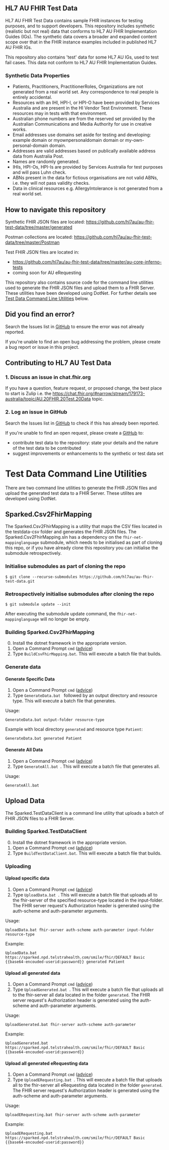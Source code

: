 ## HL7 AU FHIR Test Data
HL7 AU FHIR Test Data contains sample FHIR instances for testing purposes, and to support developers. This repository includes synthetic (realistic but not real) data that conforms to HL7 AU FHIR Implementation Guides (IGs). The synthetic data covers a broader and expanded content scope over that in the FHIR instance examples included in published HL7 AU FHIR IGs. 

This repository also contains 'test' data for some HL7 AU IGs, used to test fail cases. This data not conform to HL7 AU FHIR Implementation Guides. 

### Synthetic Data Properties
- Patients, Practitioners, PractitionerRoles, Organizations are not generated from a real world set. Any correspondence to real people is entirely accidental.
- Resources with an IHI, HPI-I, or HPI-O have been provided by Services Australia and are present in the HI Vendor Test Environment. These resources may in tests with that environment.
- Australian phone numbers are from the reserved set provided by the Australian Communications and Media Authority for use in creative works.
- Email addresses use domains set aside for testing and developing: example domain or myownpersonaldomain domain or my-own-personal-domain domain.
- Addresses are valid addresses based on publically available address data from Australia Post.
- Names are randomly generated.
- IHIs, HPI-Os, HPI-Is are provided by Services Australia for test purposes and will pass Luhn check.
- ABNs present in the data for fictious organisations are not valid ABNs, i.e. they will not pass validity checks.
- Data in clinical resources e.g. AllergyIntolerance is not generated from a real world set.

## How to navigate this repository
Synthetic FHIR JSON files are located: https://github.com/hl7au/au-fhir-test-data/tree/master/generated

Postman collections are located: https://github.com/hl7au/au-fhir-test-data/tree/master/Postman

Test FHIR JSON files are located in:
* https://github.com/hl7au/au-fhir-test-data/tree/master/au-core-inferno-tests
* coming soon for AU eRequesting

This repository also contains source code for the command line utilities used to generate the FHIR JSON files and upload them to a FHIR Server. These utilities have been developed using DotNet. For further details see [Test Data Command Line Utilities](#test-data-command-line-utilities) below.

## Did you find an error?
Search the Issues list in [GitHub](https://github.com/hl7au/au-fhir-test-data/issues) to ensure the error was not already reported.

If you're unable to find an open bug addressing the problem, please create a bug report or issue in this project. 

## Contributing to HL7 AU Test Data

### 1. Discuss an issue in chat.fhir.org

If you have a question, feature request, or proposed change, the best place to start is Zulip i.e. the https://chat.fhir.org/#narrow/stream/179173-australia/topic/AU.20FHIR.20Test.20Data topic. 

### 2. Log an issue in GitHub

Search the Issues list in [GitHub](https://github.com/hl7au/au-fhir-test-data/issues) to check if this has already been reported. 

If you're unable to find an open request, please create a [GitHub](https://github.com/hl7au/au-fhir-test-data/issues) to:
- contribute test data to the repository: state your details and the nature of the test data to be contributed
- suggest improvements or enhancements to the synthetic or test data set 

# Test Data Command Line Utilities
There are two command line utilities to generate the FHIR JSON files and upload the generated test data to a FHIR Server. These utilites are developed using DotNet.

## Sparked.Csv2FhirMapping
The Sparked.Csv2FhirMapping is a utility that maps the CSV files located in the testdata-csv folder and generates the FHIR JSON files. 
The Sparked.Csv2FhirMapping.sln has a dependency on the `fhir-net-mappinglanguage` submodule, which needs to be initialised as part of cloning this repo, or if you have already clone this repository you can initialise the submodule retrospectively.

### Initialise submodules as part of cloning the repo
```
$ git clone --recurse-submodules https://github.com/hl7au/au-fhir-test-data.git

```

### Retrospectively initialise submodules after cloning the repo
```
$ git submodule update --init

```
After executing the submodule update command, the `fhir-net-mappinglanguage` will no longer be empty.

### Building Sparked.Csv2FhirMapping

0. Install the dotnet framework in the appropriate version.
1. Open a Command Prompt `cmd` ([advice](https://www.digitalcitizen.life/open-cmd/))
2. Type `BuildCsvFhirMapping.bat`. This will execute a batch file that builds.


### Generate data

#### Generate Specific Data

1. Open a Command Prompt `cmd` ([advice](https://www.digitalcitizen.life/open-cmd/))
2. Type `GenerateData.bat ` followed by an output directory and resource type. This will execute a batch file that generates.

Usage:
```
GenerateData.bat output-folder resource-type
```

Example with local directory `generated` and resource type `Patient`: 
```
GenerateData.bat generated Patient
```

#### Generate All Data

1. Open a Command Prompt `cmd` ([advice](https://www.digitalcitizen.life/open-cmd/))
2. Type `GenerateAll.bat `. This will execute a batch file that generates all.

Usage:
```
GenerateAll.bat
```

## Upload Data
The Sparked.TestDataClient is a command line utility that uploads a batch of FHIR JSON files to a FHIR Server.

### Building Sparked.TestDataClient

0. Install the dotnet framework in the appropriate version.
1. Open a Command Prompt `cmd` ([advice](https://www.digitalcitizen.life/open-cmd/))
2. Type `BuildTestDataClient.bat`. This will execute a batch file that builds.

### Uploading

#### Upload specific data

1. Open a Command Prompt `cmd` ([advice](https://www.digitalcitizen.life/open-cmd/))
2. Type `UploadData.bat `. This will execute a batch file that uploads all to the fhir-server of the specified resource-type located in the input-folder. The FHIR server request's Authorization header is generated using the  auth-scheme and auth-parameter arguments.

Usage:
```
UploadData.bat fhir-server auth-scheme auth-parameter input-folder resource-type
```

Example: 
```
UploadData.bat https://sparked.npd.telstrahealth.com/smile/fhir/DEFAULT Basic {{base64-encouded-userid:password}} generated Patient
```

#### Upload all generated data
1. Open a Command Prompt `cmd` ([advice](https://www.digitalcitizen.life/open-cmd/))
2. Type `UploadGenerated.bat `. This will execute a batch file that uploads all to the fhir-server all data located in the folder `generated`. The FHIR server request's Authorization header is generated using the  auth-scheme and auth-parameter arguments.

Usage:
```
UploadGenerated.bat fhir-server auth-scheme auth-parameter
```

Example: 
```
UploadGenerated.bat https://sparked.npd.telstrahealth.com/smile/fhir/DEFAULT Basic {{base64-encouded-userid:password}}
```

#### Upload all generated eRequesting data
1. Open a Command Prompt `cmd` ([advice](https://www.digitalcitizen.life/open-cmd/))
2. Type `UploadERequesting.bat `. This will execute a batch file that uploads all to the fhir-server all eRequesting data located in the folder `generated`. The FHIR server request's Authorization header is generated using the  auth-scheme and auth-parameter arguments.

Usage:
```
UploadERequesting.bat fhir-server auth-scheme auth-parameter
```

Example: 
```
UploadERequesting.bat https://sparked.npd.telstrahealth.com/smile/fhir/DEFAULT Basic {{base64-encouded-userid:password}}
```